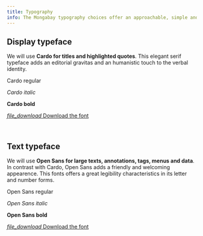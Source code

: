 ```yaml
---
title: Typography
info: The Mongabay typography choices offer an approachable, simple and modern aesthetic to the written communication content.
---
```


## Display typeface

We will use **Cardo for titles and highlighted quotes**. This elegant serif typeface adds an
editorial gravitas and an humanistic touch to the verbal identity.

<p class="typo_ostrich font-family-2">Cardo regular</p>
<p class="typo_ostrich font-family-2"><i>Cardo italic</i></p>
<p class="typo_ostrich font-family-2"><b>Cardo bold</b></p>

<a href="https://fonts.google.com/specimen/Open+Sans" target="_blank" rel="noopener noreferrer"><i class="icon">file_download</i> Download the font</a>

<br />

## Text typeface

We will use **Open Sans for large texts, annotations, tags, menus and data**. In contrast with
Cardo, Open Sans adds a friendly and welcoming appearence. This fonts offers a great legibility characteristics in its letter and number forms.

<p class="typo_ostrich font-family-1">Open Sans regular</p>
<p class="typo_ostrich font-family-1"><i>Open Sans italic</i></p>
<p class="typo_ostrich font-family-1"><b>Open Sans bold</b></p>

<a href="https://fonts.google.com/specimen/Cardo" target="_blank" rel="noopener noreferrer"><i class="icon">file_download</i> Download the font</a>
